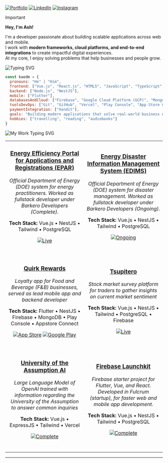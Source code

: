 [![Portfolio](https://img.shields.io/badge/Portfolio-000000?style=for-the-badge&logo=vercel&logoColor=white)](https://kaedmacabanti.vercel.app/resume)
[![LinkedIn](https://img.shields.io/badge/LinkedIn-0A66C2?style=for-the-badge&logo=linkedin&logoColor=white)](https://www.linkedin.com/in/kyle-ash-ezequiel-macabanti/)
[![Instagram](https://img.shields.io/badge/Instagram-E4405F?style=for-the-badge&logo=instagram&logoColor=white)](https://www.instagram.com/kyleash_deraco/)

> [!IMPORTANT]
> 
> **Hey, I'm Ash!**
> 
> I'm a developer passionate about building scalable applications across web and mobile.  
I work with **modern frameworks, cloud platforms, and end-to-end integrations** to create impactful digital experiences.  
At my core, I enjoy solving problems that help businesses and people grow.

<img src="https://readme-typing-svg.herokuapp.com/?font=Fira+Code&size=30&duration=4000&pause=2000&color=FFFFFF&width=500&height=80&lines=About+Me" alt="Typing SVG" />

```javascript
const kaedm = {
  pronouns: "He" | "Him",
  frontend: ["Vue.js", "React.js", "HTML5", "JavaScript", "TypeScript", "CSS3", "Tailwind"],
  backend: ["Node.js", "NestJS"],
  mobile: ["Flutter"],
  databasesAndCloud: ["Firebase", "Google Cloud Platform (GCP)", "MongoDB", "PostgreSQL"],
  toolsDevOps: ["Git", "GitHub", "Vercel", "Play Console", "App Store Connect"],
  paymentIntegration: ["Xendit"],
  goals: "Building modern applications that solve real-world business needs",
  hobbies: ["travelling", "reading", "audiobooks"]
}
```

<img src="https://readme-typing-svg.herokuapp.com/?font=Fira+Code&size=30&duration=4000&pause=2000&color=FFFFFF&width=500&height=80&lines=My+Work%3A+Works+and+Projects!" alt="My Work Typing SVG" />

<div align="center">
<table>
<tr>
<td width="50%" align="center">

### **[Energy Efficiency Portal for Applications and Registrations (EPAR)](https://epar.doe.gov.ph/)**
*Official Department of Energy (DOE) system for energy practitioners. Worked as fullstack developer under Barkero Developers (Complete).*

**Tech Stack:** Vue.js • NestJS • Tailwind • PostgreSQL  

[![Live](https://img.shields.io/badge/🌐_Live-28a745?style=flat-square)](https://epar.doe.gov.ph/)

<br>

</td>
<td width="50%" align="center">

### **[Energy Disaster Information Management System (EDIMS)](https://legacy.doe.gov.ph/procurement/procurement-development-energy-disaster-information-management-system-edims)**
*Official Department of Energy (DOE) system for disaster management. Worked as fullstack developer under Barkero Developers (Ongoing).*

**Tech Stack:** Vue.js • NestJS • Tailwind • PostgreSQL  

[![Ongoing](https://img.shields.io/badge/🚧_Ongoing-ff9800?style=flat-square)](https://legacy.doe.gov.ph/procurement/procurement-development-energy-disaster-information-management-system-edims)

<br>

</td>
</tr>
<tr>
<td width="50%" align="center">

### **[Quirk Rewards](https://apps.apple.com/us/app/quirk-rewards/id6748406516)**
*Loyalty app for Food and Beverage (F&B) businesses, served as lead mobile app and backend developer*

**Tech Stack:** Flutter • NestJS • Firebase • MongoDB • Play Console • Appstore Connect

[![App Store](https://img.shields.io/badge/📱_App%20Store-0D96F6?style=flat-square)](https://apps.apple.com/us/app/quirk-rewards/id6748406516)
[![Google Play](https://img.shields.io/badge/🤖_Google%20Play-3DDC84?style=flat-square)](https://play.google.com/store/apps/details?id=com.quirk_rewards.quirk_android_app) 

<br>

</td>
<td width="50%" align="center">

### **[Tsupitero](https://tsupitero.com/)**
*Stock market survey platform for traders to gather insights on current market sentiment*

**Tech Stack:** Vue.js • NestJS • Tailwind • PostgreSQL • Firebase

[![Live](https://img.shields.io/badge/🌐_Live-28a745?style=flat-square)](https://tsupitero.com/)

<br>

</td>
</tr>
<tr>
<td width="50%" align="center">

### **[University of the Assumption AI](https://github.com/kaedmacabanti20/university-of-the-assumption-ai)**
*Large Language Model of OpenAI trained with information regarding the University of the Assumption to answer common inquiries*

**Tech Stack:** Vue.js • ExpressJS • Tailwind • Vercel  

[![Complete](https://img.shields.io/badge/✅_Complete-28a745?style=flat-square)](https://github.com/kaedmacabanti20/university-of-the-assumption-ai)

<br>

</td>
<td width="50%" align="center">
 
### **[Firebase Launchkit](https://github.com/kaedmacabanti20/firebase-launchkit)**
*Firebase starter project for Flutter, Vue, and React. Developed in Fulcrum (startup), for faster web and mobile app development.*

**Tech Stack:** Vue.js • NestJS • Tailwind • PostgreSQL  

[![Complete](https://img.shields.io/badge/✅_Complete-28a745?style=flat-square)](https://github.com/kaedmacabanti20/firebase-launchkit)

<br>

</td>
</tr>
</table>
</div>

---
